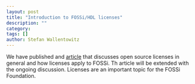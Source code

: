 ```yaml
---
layout: post
title: "Introduction to FOSSi/HDL licenses"
description: ""
category: 
tags: []
author: Stefan Wallentowitz
---
```


We have published and [article](/licenses.html) that discusses open
source licenses in general and how licenses apply to FOSSi. Th article
will be extended with the ongoing discussion. Licenses are an
important topic for the FOSSi Foundation.
